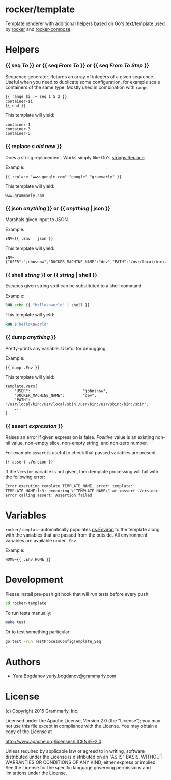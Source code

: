 # rocker/template

Template renderer with additional helpers based on Go's [text/template](http://golang.org/pkg/text/template/) used by [rocker](https://github.com/grammarly/rocker) and [rocker-compose](https://github.com/grammarly/rocker-compose).

# Helpers

### {{ seq *To* }} or {{ seq *From* *To* }} or {{ seq *From* *To* *Step* }}
Sequence generator. Returns an array of integers of a given sequence. Useful when you need to duplicate some configuration, for example scale containers of the same type. Mostly used in combination with `range`:
```
{{ range $i := seq 1 5 2 }}
container-$i
{{ end }}
```

This template will yield:
```
container-1
container-3
container-5
```

### {{ replace *s* *old* *new* }}
Does a string replacement. Works simply like Go's [strings.Replace](http://golang.org/pkg/strings/#Replace).

Example:
```
{{ replace "www.google.com" "google" "grammarly" }}
```

This template will yield:
```
www.grammarly.com
```

### {{ json *anything* }} or {{ *anything* | json }}
Marshals given input to JSON.

Example:
```
ENV={{ .Env | json }}
```

This template will yield:
```
ENV={"USER":"johnsnow","DOCKER_MACHINE_NAME":"dev","PATH":"/usr/local/bin:/usr/local/sbin:/usr/bin:/usr/sbin:/bin:/sbin",...}
```

### {{ shell *string* }} or {{ *string* | shell }}
Escapes given string so it can be substituted to a shell command.

Example:
```Dockerfile
RUN echo {{ "hello\nworld" | shell }}
```

This template will yield:
```Dockerfile
RUN $'hello\nworld'
```

### {{ dump *anything* }}
Pretty-prints any variable. Useful for debugging.

Example:
```
{{ dump .Env }}
```

This template will yield:
```
template.Vars{
    "USER":                       "johnsnow",
    "DOCKER_MACHINE_NAME":        "dev",
    "PATH":                       "/usr/local/bin:/usr/local/sbin:/usr/bin:/usr/sbin:/bin:/sbin",
    ...
}
```

### {{ assert *expression* }}
Raises an error if given expression is false. *Positive* value is an existing non-nil value, non-empty slice, non-empty string, and non-zero number.

For example `assert` is useful to check that passed variables are present.

```
{{ assert .Version }}
```

If the `Version` variable is not given, then template processing will fail with the following error:

```
Error executing template TEMPLATE_NAME, error: template: TEMPLATE_NAME:1:3: executing \"TEMPLATE_NAME\" at <assert .Version>: error calling assert: Assertion failed
```

# Variables
`rocker/template` automatically populates [os.Environ](https://golang.org/pkg/os/#Environ) to the template along with the variables that are passed from the outside. All environment variables are available under `.Env`.

Example:
```
HOME={{ .Env.HOME }}
```

# Development

Please install pre-push git hook that will run tests before every push:

```bash
cd rocker-template
```

To run tests manually:

```bash
make test
```

Or to test something particular:

```bash
go test -run TestProcessConfigTemplate_Seq
```

# Authors

- Yura Bogdanov <yuriy.bogdanov@grammarly.com>

# License

(c) Copyright 2015 Grammarly, Inc.

Licensed under the Apache License, Version 2.0 (the "License");
you may not use this file except in compliance with the License.
You may obtain a copy of the License at

http://www.apache.org/licenses/LICENSE-2.0

Unless required by applicable law or agreed to in writing, software
distributed under the License is distributed on an "AS IS" BASIS,
WITHOUT WARRANTIES OR CONDITIONS OF ANY KIND, either express or implied.
See the License for the specific language governing permissions and
limitations under the License.
